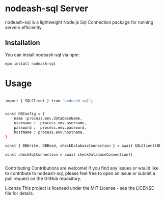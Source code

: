 # nodeash-sql Server

nodeash-sql is a lightweight Node.js Sql Connection package for running servers efficiently.

## Installation

You can install nodeash-sql via npm:

```bash
npm install nodeash-sql
```

# Usage
```bash

import { SQLClient } from 'nodeash-sql';


const DBConfig = {
    name :process.env.databaseName,
    username :  process.env.username,
    password :  process.env.password,
    hostName : process.env.hostname,
}

const { DBWrite, DBRead, checkDatabaseConnection } = await SQLClient(DBConfig);

const checkSqlConnection = await checkDatabaseConnection()



```

Contributing
Contributions are welcome! If you find any issues or would like to contribute to nodeash-sql, please feel free to open an issue or submit a pull request on the GitHub repository.

License
This project is licensed under the MIT License - see the LICENSE file for details.


